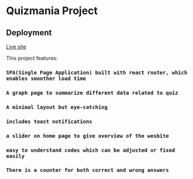 # Quizmania Project

## Deployment

[Live site](https://lambent-granita-a5efca.netlify.app/)

This project features:

### `SPA(Single Page Application) built with react router, which enables smoother load time`

### `A graph page to summarize different data related to quiz`

### `A minimal layout but eye-catching`

### `includes toast notifications`

### `a slider on home page to give overview of the wesbite`

### `easy to understand codes which can be adjusted or fixed easily`

### `There is a counter for both correct and wrong answers`


